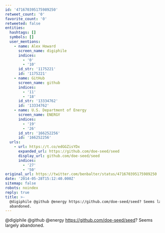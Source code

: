 ```yaml
---
id: '471670395175989250'
retweet_count: '0'
favorite_count: '0'
retweeted: false
entities:
  hashtags: []
  symbols: []
  user_mentions:
    - name: Alex Howard
      screen_name: digiphile
      indices:
        - '0'
        - '10'
      id_str: '1175221'
      id: '1175221'
    - name: GitHub
      screen_name: github
      indices:
        - '11'
        - '18'
      id_str: '13334762'
      id: '13334762'
    - name: U.S. Department of Energy
      screen_name: ENERGY
      indices:
        - '19'
        - '26'
      id_str: '166252256'
      id: '166252256'
  urls:
    - url: https://t.co/edGGZisYDx
      expanded_url: https://github.com/doe-seed/seed
      display_url: github.com/doe-seed/seed
      indices:
        - '27'
        - '50'
original_url: https://twitter.com/benbalter/status/471670395175989250
date: '2014-05-28T15:12:40.000Z'
sitemap: false
robots: noindex
reply: true
title: >-
  @digiphile @github @energy https://github.com/doe-seed/seed? Seems largely
  abandoned.
---
```


@digiphile @github @energy https://github.com/doe-seed/seed? Seems largely abandoned.